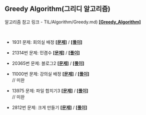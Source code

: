 ## Greedy Algorithm(그리디 알고리즘)

알고리즘 참고 링크 - TIL/Algorithm/Greedy.md) **[[Greedy_Algorithm]](https://github.com/GGamangCoder/TIL/blob/main/Algorithm/Greedy.md)**

<br>

* 1931 문제: 회의실 배정 **[[문제]](https://www.acmicpc.net/problem/1931)** / **[[풀이]](1931.py)**

* 21314번 문제: 민겸수 **[[문제]](https://www.acmicpc.net/problem/21314)** / **[[풀이]](21314.py)**

* 20365번 문제: 블로그2 **[[문제]](https://www.acmicpc.net/problem/20365)** / **[[풀이]](20365.py)**

* 11000번 문제: 강의실 배정 **[[문제]](https://www.acmicpc.net/problem/11000)** / **[[풀이]](11000.py)**  
// 미완

* 13975 문제: 파일 합치기3 **[[문제]](https://www.acmicpc.net/problem/13975)** / **[[풀이]](13975.py)**  
// 미완

* 2812번 문제: 크게 만들기 **[[문제]](https://www.acmicpc.net/problem/2812)** / **[[풀이]](2812.py)**
